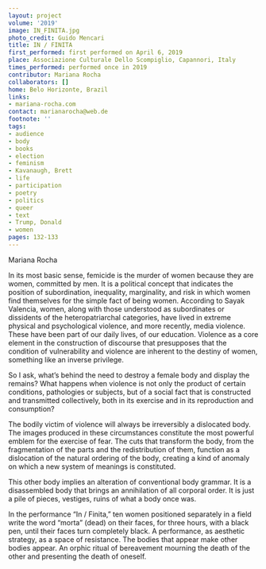 ```yaml
---
layout: project
volume: '2019'
image: IN_FINITA.jpg
photo_credit: Guido Mencari
title: IN / FINITA
first_performed: first performed on April 6, 2019
place: Associazione Culturale Dello Scompiglio, Capannori, Italy
times_performed: performed once in 2019
contributor: Mariana Rocha
collaborators: []
home: Belo Horizonte, Brazil
links:
- mariana-rocha.com
contact: marianarocha@web.de
footnote: ''
tags:
- audience
- body
- books
- election
- feminism
- Kavanaugh, Brett
- life
- participation
- poetry
- politics
- queer
- text
- Trump, Donald
- women
pages: 132-133
---
```



Mariana Rocha

In its most basic sense, femicide is the murder of women because they are women, committed by men. It is a political concept that indicates the position of subordination, inequality, marginality, and risk in which women find themselves for the simple fact of being women. According to Sayak Valencia, women, along with those understood as subordinates or dissidents of the heteropatriarchal categories, have lived in extreme physical and psychological violence, and more recently, media violence. These have been part of our daily lives, of our education. Violence as a core element in the construction of discourse that presupposes that the condition of vulnerability and violence are inherent to the destiny of women, something like an inverse privilege.

So I ask, what’s behind the need to destroy a female body and display the remains? What happens when violence is not only the product of certain conditions, pathologies or subjects, but of a social fact that is constructed and transmitted collectively, both in its exercise and in its reproduction and consumption?

The bodily victim of violence will always be irreversibly a dislocated body. The images produced in these circumstances constitute the most powerful emblem for the exercise of fear. The cuts that transform the body, from the fragmentation of the parts and the redistribution of them, function as a dislocation of the natural ordering of the body, creating a kind of anomaly on which a new system of meanings is constituted.

This other body implies an alteration of conventional body grammar. It is a disassembled body that brings an annihilation of all corporal order. It is just a pile of pieces, vestiges, ruins of what a body once was.

In the performance “In / Finita,” ten women positioned separately in a field write the word “morta” (dead) on their faces, for three hours, with a black pen, until their faces turn completely black. A performance, as aesthetic strategy, as a space of resistance. The bodies that appear make other bodies appear. An orphic ritual of bereavement mourning the death of the other and presenting the death of oneself.
